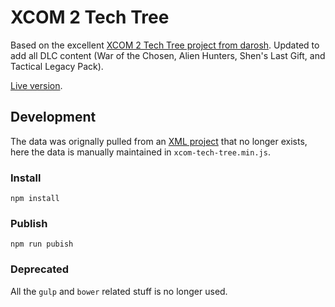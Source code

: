 # XCOM 2 Tech Tree

Based on the excellent [XCOM 2 Tech Tree project from darosh](https://darosh.github.io/xcom2-tech-tree/). Updated to add all DLC content (War of the Chosen, Alien Hunters, Shen's Last Gift, and Tactical Legacy Pack).

[Live version](https://aaronbeall.github.io/xcom2-tech-tree/).

## Development

The data was orignally pulled from an [XML project](https://github.com/mstum/xcom2) that no longer exists, here the data is manually maintained in `xcom-tech-tree.min.js`.

### Install

```
npm install
```

### Publish

```
npm run pubish
```

### Deprecated

All the `gulp` and `bower` related stuff is no longer used.
